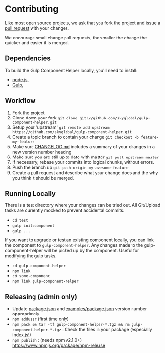 # Contributing

Like most open source projects, we ask that you fork the project and issue a [pull request](#pull-requests) with your changes.

We encourage small change pull requests, the smaller the change the quicker and easier it is merged.

## Dependencies

To build the Gulp Component Helper locally, you'll need to install:
 * [node.js](http://nodejs.org),
 * [Gulp](http://gulpjs.com),


## Workflow

1. Fork the project
2. Clone down your fork
`git clone git://github.com/skyglobal/gulp-component-helper.git`
3. Setup your 'upstream'
`git remote add upstream https://github.com/skyglobal/gulp-component-helper.git`
4. Create a topic branch to contain your change
`git checkout -b feature-my-feature`
5. Make sure [CHANGELOG.md](./CHANGELOG.md) includes a summary of your changes in a new version number heading
6. Make sure you are still up to date with master
`git pull upstream master`
7. If necessary, rebase your commits into logical chunks, without errors.
8. Push the branch up
`git push origin my-awesome-feature`
9. Create a pull request and describe what your change does and the why you think it should be merged.

## Running Locally

There is a test directory where your changes can be tried out.
All Git/Upload tasks are currently mocked to prevent accidental commits.

 * `cd test`
 * `gulp init:component`
 * `gulp ...`

If you want to upgrade or test an existing component locally, you can link the component to `gulp-component-helper`.
Any changes made to the gulp-component-helper will be picked up by the component. Useful for modifying the gulp tasks.

 * `cd gulp-component-helper`
 * `npm link`
 * `cd some-component`
 * `npm link gulp-component-helper`

## Releasing (admin only)

 * Update [package.json](package.json) and [examples/package.json](examples/package.json) version number appropriately
 * `npm adduser` (first time only)
 * `npm pack && tar -tf gulp-component-helper-*.tgz && rm gulp-component-helper-*.tgz` : Check the files in your package (especially index.js!)
 * `npm publish` : (needs npm v2.1.0+) https://www.npmjs.org/package/npm-release
